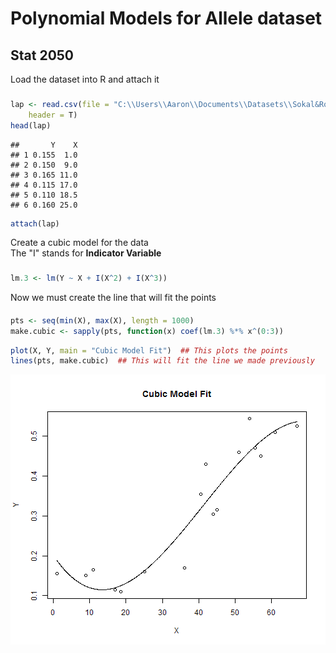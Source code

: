 Polynomial Models for Allele dataset
========================================================
Stat 2050
-----------
Load the dataset into R and attach it
### 



```r
lap <- read.csv(file = "C:\\Users\\Aaron\\Documents\\Datasets\\Sokal&RohkfTable16x4LapFreq.csv", 
    header = T)
head(lap)
```

```
##       Y    X
## 1 0.155  1.0
## 2 0.150  9.0
## 3 0.165 11.0
## 4 0.115 17.0
## 5 0.110 18.5
## 6 0.160 25.0
```

```r
attach(lap)
```


Create a cubic model for the data  
The "I" stands for **Indicator Variable**
### 


```r
lm.3 <- lm(Y ~ X + I(X^2) + I(X^3))
```


Now we must create the line that will fit the points
#### 

```r
pts <- seq(min(X), max(X), length = 1000)
make.cubic <- sapply(pts, function(x) coef(lm.3) %*% x^(0:3))
```




```r
plot(X, Y, main = "Cubic Model Fit")  ## This plots the points
lines(pts, make.cubic)  ## This will fit the line we made previously
```

<img src="figure/unnamed-chunk-4.png" title="plot of chunk unnamed-chunk-4" alt="plot of chunk unnamed-chunk-4" style="display: block; margin: auto auto auto 0;" />

